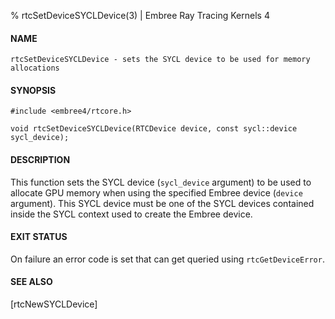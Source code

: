 % rtcSetDeviceSYCLDevice(3) | Embree Ray Tracing Kernels 4

#### NAME

    rtcSetDeviceSYCLDevice - sets the SYCL device to be used for memory allocations

#### SYNOPSIS

    #include <embree4/rtcore.h>

    void rtcSetDeviceSYCLDevice(RTCDevice device, const sycl::device sycl_device);

#### DESCRIPTION

This function sets the SYCL device (`sycl_device` argument) to be used
to allocate GPU memory when using the specified Embree device
(`device` argument). This SYCL device must be one of the SYCL devices
contained inside the SYCL context used to create the Embree device.

#### EXIT STATUS

On failure an error code is set that can get queried using
`rtcGetDeviceError`.

#### SEE ALSO

[rtcNewSYCLDevice]
